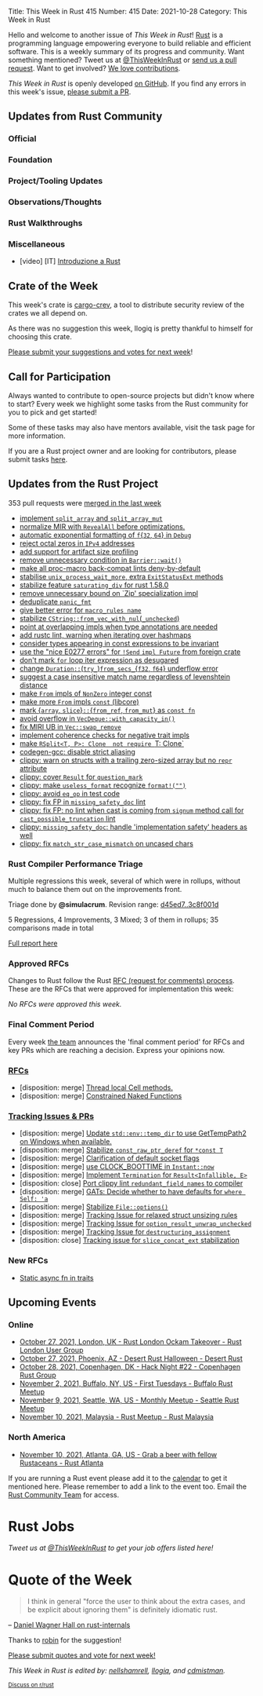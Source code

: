 Title: This Week in Rust 415
Number: 415
Date: 2021-10-28
Category: This Week in Rust

Hello and welcome to another issue of *This Week in Rust*!
[Rust](http://rust-lang.org) is a programming language empowering everyone to build reliable and efficient software.
This is a weekly summary of its progress and community.
Want something mentioned? Tweet us at [@ThisWeekInRust](https://twitter.com/ThisWeekInRust) or [send us a pull request](https://github.com/rust-lang/this-week-in-rust).
Want to get involved? [We love contributions](https://github.com/rust-lang/rust/blob/master/CONTRIBUTING.md).

*This Week in Rust* is openly developed [on GitHub](https://github.com/rust-lang/this-week-in-rust).
If you find any errors in this week's issue, [please submit a PR](https://github.com/rust-lang/this-week-in-rust/pulls).

## Updates from Rust Community

### Official

### Foundation

### Project/Tooling Updates

### Observations/Thoughts

### Rust Walkthroughs

### Miscellaneous
* [video] [IT] [Introduzione a Rust](https://video.linux.it/videos/watch/01b44259-e257-4bad-9685-8c91735aa08b)

## Crate of the Week

This week's crate is [cargo-crev](https://web.crev.dev/rust-reviews/), a tool to distribute security review of the crates we all depend on.

As there was no suggestion this week, llogiq is pretty thankful to himself for choosing this crate.

[Please submit your suggestions and votes for next week][submit_crate]!

[submit_crate]: https://users.rust-lang.org/t/crate-of-the-week/2704

## Call for Participation

Always wanted to contribute to open-source projects but didn't know where to start?
Every week we highlight some tasks from the Rust community for you to pick and get started!

Some of these tasks may also have mentors available, visit the task page for more information.

If you are a Rust project owner and are looking for contributors, please submit tasks [here][guidelines].

[guidelines]: https://users.rust-lang.org/t/twir-call-for-participation/4821

## Updates from the Rust Project

353 pull requests were [merged in the last week][merged]

[merged]: https://github.com/search?q=is%3Apr+org%3Arust-lang+is%3Amerged+merged%3A2021-10-04..2021-10-11

* [implement `split_array` and `split_array_mut`](https://github.com/rust-lang/rust/pull/83233)
* [normalize MIR with `RevealAll` before optimizations.](https://github.com/rust-lang/rust/pull/85254)
* [automatic exponential formatting of `f`{`32`, `64`} in `Debug`](https://github.com/rust-lang/rust/pull/86479)
* [reject octal zeros in `IPv4` addresses](https://github.com/rust-lang/rust/pull/86984)
* [add support for artifact size profiling](https://github.com/rust-lang/rust/pull/87404)
* [remove unnecessary condition in `Barrier::wait()`](https://github.com/rust-lang/rust/pull/87440)
* [make all proc-macro back-compat lints deny-by-default](https://github.com/rust-lang/rust/pull/88041)
* [stabilise `unix_process_wait_more`, extra `ExitStatusExt` methods](https://github.com/rust-lang/rust/pull/88300)
* [stabilize feature `saturating_div` for rust 1.58.0](https://github.com/rust-lang/rust/pull/88624)
* [remove unnecessary bound on `Zip' specialization impl](https://github.com/rust-lang/rust/pull/88789)
* [deduplicate `panic_fmt`](https://github.com/rust-lang/rust/pull/88860)
* [give better error for `macro_rules name`](https://github.com/rust-lang/rust/pull/89257)
* [stabilize `CString::from_vec_with_nul`(`_unchecked`)](https://github.com/rust-lang/rust/pull/89292)
* [point at overlapping impls when type annotations are needed](https://github.com/rust-lang/rust/pull/89427)
* [add rustc lint, warning when iterating over hashmaps](https://github.com/rust-lang/rust/pull/89558)
* [consider types appearing in const expressions to be invariant](https://github.com/rust-lang/rust/pull/89829)
* [use the "nice E0277 errors" for `!Send` `impl Future` from foreign crate](https://github.com/rust-lang/rust/pull/89889)
* [don't mark `for` loop iter expression as desugared](https://github.com/rust-lang/rust/pull/89895)
* [change `Duration::`(`try_`)`from_secs_`{`f32`, `f64`} underflow error](https://github.com/rust-lang/rust/pull/89944)
* [suggest a case insensitive match name regardless of levenshtein distance](https://github.com/rust-lang/rust/pull/89956)
* [make `From` impls of `NonZero` integer const](https://github.com/rust-lang/rust/pull/90077)
* [make more `From` impls `const` (libcore)](https://github.com/rust-lang/rust/pull/90009)
* [mark {`array`, `slice`}`::`{`from_ref`, `from_mut`} as `const fn`](https://github.com/rust-lang/rust/pull/90162)
* [avoid overflow in `VecDeque::with_capacity_in()`](https://github.com/rust-lang/rust/pull/90010)
* [fix MIRI UB in `Vec::swap_remove`](https://github.com/rust-lang/rust/pull/90099)
* [implement coherence checks for negative trait impls](https://github.com/rust-lang/rust/pull/90104)
* [make `RSplit<T, P>: Clone  not require `T: Clone`](https://github.com/rust-lang/rust/pull/90117)
* [codegen-gcc: disable strict aliasing](https://github.com/rust-lang/rustc_codegen_gcc/pull/104)
* [clippy: warn on structs with a trailing zero-sized array but no `repr` attribute](https://github.com/rust-lang/rust-clippy/pull/7838)
* [clippy: cover `Result` for `question_mark`](https://github.com/rust-lang/rust-clippy/pull/7840)
* [clippy: make `useless_format` recognize `format!("")`](https://github.com/rust-lang/rust-clippy/pull/7801)
* [clippy: avoid `eq_op` in test code](https://github.com/rust-lang/rust-clippy/pull/7811)
* [clippy: fix FP in `missing_safety_doc` lint](https://github.com/rust-lang/rust-clippy/pull/7849)
* [clippy: fix FP: no lint when cast is coming from `signum` method call for `cast_possible_truncation` lint](https://github.com/rust-lang/rust-clippy/pull/7850)
* [clippy: `missing_safety_doc`: handle 'implementation safety' headers as well](https://github.com/rust-lang/rust-clippy/pull/7856)
* [clippy: fix `match_str_case_mismatch` on uncased chars](https://github.com/rust-lang/rust-clippy/pull/7865)

### Rust Compiler Performance Triage

Multiple regressions this week, several of which were in rollups, without much
to balance them out on the improvements front.

Triage done by **@simulacrum**.
Revision range: [d45ed7..3c8f001d](https://perf.rust-lang.org/?start=d45ed7502ad225739270a368528725930f54b7b6&end=3c8f001d454b1b495f7472d8430ef8fdf10aac11&absolute=false&stat=instructions%3Au)

5 Regressions, 4 Improvements, 3 Mixed; 3 of them in rollups;
35 comparisons made in total

[Full report here](https://github.com/rust-lang/rustc-perf/blob/master/triage/2021-10-26.md)

### Approved RFCs

Changes to Rust follow the Rust [RFC (request for comments) process](https://github.com/rust-lang/rfcs#rust-rfcs). These
are the RFCs that were approved for implementation this week:

*No RFCs were approved this week.*

### Final Comment Period

Every week [the team](https://www.rust-lang.org/team.html) announces the
'final comment period' for RFCs and key PRs which are reaching a
decision. Express your opinions now.

### [RFCs](https://github.com/rust-lang/rfcs/labels/final-comment-period)

* [disposition: merge] [Thread local Cell methods.](https://github.com/rust-lang/rfcs/pull/3184)
* [disposition: merge] [Constrained Naked Functions](https://github.com/rust-lang/rfcs/pull/2972)

### [Tracking Issues & PRs](https://github.com/rust-lang/rust/labels/final-comment-period)

* [disposition: merge] [Update `std::env::temp_dir` to use GetTempPath2 on Windows when available.](https://github.com/rust-lang/rust/pull/89999)
* [disposition: merge] [Stabilize `const_raw_ptr_deref` for `*const T`](https://github.com/rust-lang/rust/pull/89551)
* [disposition: merge] [Clarification of default socket flags](https://github.com/rust-lang/rust/pull/88805)
* [disposition: merge] [use CLOCK_BOOTTIME in `Instant::now`](https://github.com/rust-lang/rust/pull/88714)
* [disposition: merge] [Implement `Termination` for `Result<Infallible, E>`](https://github.com/rust-lang/rust/pull/88601)
* [disposition: close] [Port clippy lint `redundant_field_names` to compiler](https://github.com/rust-lang/rust/pull/87512)
* [disposition: merge] [GATs: Decide whether to have defaults for `where Self: 'a`](https://github.com/rust-lang/rust/issues/87479)
* [disposition: merge] [Stabilize `File::options()`](https://github.com/rust-lang/rust/pull/85766)
* [disposition: merge] [Tracking Issue for relaxed struct unsizing rules](https://github.com/rust-lang/rust/issues/81793)
* [disposition: merge] [Tracking Issue for `option_result_unwrap_unchecked`](https://github.com/rust-lang/rust/issues/81383)
* [disposition: merge] [Tracking Issue for `destructuring_assignment`](https://github.com/rust-lang/rust/issues/71126)
* [disposition: close] [Tracking issue for `slice_concat_ext` stabilization](https://github.com/rust-lang/rust/issues/27747)

### New RFCs

* [Static async fn in traits](https://github.com/rust-lang/rfcs/pull/3185)

## Upcoming Events

### Online

* [October 27, 2021, London, UK - Rust London Ockam Takeover - Rust London User Group](https://skillsmatter.com/meetups/13606-rust-london-october2021#community)
* [October 27, 2021, Phoenix, AZ - Desert Rust Halloween - Desert Rust](https://www.meetup.com/Desert-Rustaceans/events/281215858/)
* [October 28, 2021, Copenhagen, DK - Hack Night #22 - Copenhagen Rust Group](https://cph.rs/)
* [November 2, 2021, Buffalo, NY, US - First Tuesdays - Buffalo Rust Meetup](https://www.meetup.com/Buffalo-Rust-Meetup/events/281558952/)
* [November 9, 2021, Seattle, WA, US - Monthly Meetup - Seattle Rust Meetup](https://www.meetup.com/Seattle-Rust-Meetup/events/gskksryccpbmb/)
* [November 10, 2021, Malaysia - Rust Meetup - Rust Malaysia](https://discord.gg/9Xj8H2EXTD)

### North America

* [November 10, 2021, Atlanta, GA, US - Grab a beer with fellow Rustaceans - Rust Atlanta](https://www.meetup.com/Rust-ATL/events/lhpkmsyccpbnb/)

If you are running a Rust event please add it to the [calendar] to get
it mentioned here. Please remember to add a link to the event too.
Email the [Rust Community Team][community] for access.

[calendar]: https://www.google.com/calendar/embed?src=apd9vmbc22egenmtu5l6c5jbfc%40group.calendar.google.com
[community]: mailto:community-team@rust-lang.org

# Rust Jobs

*Tweet us at [@ThisWeekInRust](https://twitter.com/ThisWeekInRust) to get your job offers listed here!*

# Quote of the Week

> I think in general "force the user to think about the extra cases, and be explicit about ignoring them" is definitely idiomatic rust.

– [Daniel Wagner Hall on rust-internals](https://internals.rust-lang.org/t/pre-rfc-add-a-chunk-iterator-to-libcore/15101/16)

Thanks to [robin](https://users.rust-lang.org/t/twir-quote-of-the-week/328/1127) for the suggestion!

[Please submit quotes and vote for next week!](https://users.rust-lang.org/t/twir-quote-of-the-week/328)

*This Week in Rust is edited by: [nellshamrell](https://github.com/nellshamrell), [llogiq](https://github.com/llogiq), and [cdmistman](https://github.com/cdmistman).*

<small>[Discuss on r/rust](https://www.reddit.com/r/rust/comments/k5nsab/this_week_in_rust_367/)</small>
